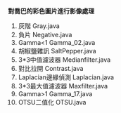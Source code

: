 **對喬巴的彩色圖片進行影像處理**    

1. 灰階 Gray.java  
2. 負片 Negative.java  
3. Gamma<1 Gamma_02.java  
4. 胡椒鹽雜訊  SaltPepper.java  
5. 3*3中值濾波器 Medianfilter.java  
6. 對比拉開 Contrast.java  
7. Laplacian邊緣偵測 Laplacian.java  
8. 3*3最大值濾波器 Maxfilter.java  
9. Gamma>1 Gamma_17.java  
10. OTSU二值化 OTSU.java  
